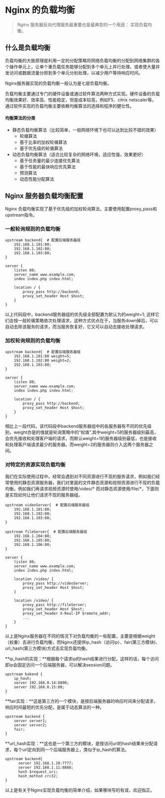 # Nginx 的负载均衡
> Nginx 服务器反向代理服务最重要也是最典型的一个用途： 实现负载均衡。


## 什么是负载均衡
负载均衡的大致原理是利用一定的分配策略将网络负载均衡的分配到网络集群的各个操作单元上，让单个重负载任务能够分配到多个单元上并行处理，或者使大量并发访问或数据流量分担到多个单元分别处理，以减少用户等待响应时间。

Nginx服务器实现的负载均衡一般认为是七层负载均衡。

负载均衡主要通过专门的硬件设备或通过软件算法两种方式实现。硬件设备的负载均衡效果好、效率高、性能稳定，但是成本较高，例如F5、citrix netscaler等。通过软件实现的负载均衡主要依赖均衡算法的选择和程序的健壮性。

#### 均衡算法的分类
* 静态负载均衡算法（比较简单，一般网络环境下也可以达到比较不错的效果）
	* 轮循算法
	* 基于比率的加权轮循算法
	* 基于优先级的轮循算法
* 动态负载均衡算法（适合比较复杂的网络环境，适应性强，效果更好）
	* 基于任务量的最少连接优先算法
	* 基于性能的最快响应优先算法
	* 预测算法
	* 动态性能分配算法

## Nginx 服务器负载均衡配置
Nginx 负载均衡实现了基于优先级的加权轮询算法，主要使用配置proxy_pass和upstream指令。

### 一般轮询规则的负载均衡

```
upstream backend{  # 配置后端服务器组
	192.168.1.101:80;
	192.168.1.102:80;
	192.168.1.103:80;
}

server {
	listen 80;
	server_name www.example.com;
	index index.php index.html;
	
	location / {
		proxy_pass http://backend;
		proxy_set_header Host $host;
	}
}
```

以上代码段中，backend服务器组的优先级全部配置为默认为的weight=1; 这样它们会按一般轮循策略依次处理请求，这种方式优点在于，当服务down掉后，可以自动去除该服务的请求，而当服务恢复好，它又可以自动去接收处理请求。

### 加权轮询规则的负载均衡

```
upstream backend{  # 配置后端服务器组
	192.168.1.101:80 weight=5;
	192.168.1.102:80 weight=2;
	192.168.1.103:80;
}

server {
	listen 80;
	server_name www.example.com;
	index index.php index.html;
	
	location / {
		proxy_pass http://backend;
		proxy_set_header Host $host;
	}
}
```

相比上一段代码，该代码段中backend服务器组中的各服务器有不同的优先级别，weight亦是的值就是轮询策略中的“权值”.其中weight=5的服务器级别最高，会优先接收和处理客户端的请求，而默认weight=1的服务器级别最低，也是接收和处理客户端请求最少的服务器。而weight=2的服务器则介入这两个服务器之间。

### 对特定的资源实现负载均衡

我们在实际使用过程中，经常会遇到对不同资源进行不现的服务请求，例如我们经常使用的静态资源服务器，我们对里面的文件静态资源和视频资源进行不现的负载均衡。例如我们再请求视频资源时使用/video/* 而对静态资源使用/file/*，下面则是实现如何让他们请求不现的服务器组。

```
upstream videoServer{  # 配置后端服务器组
	192.168.1.101:80;
	192.168.1.102:80;
	192.168.1.103:80;
}

upstream fileServer{  # 配置后端服务器组
	192.168.1.104:80;
	192.168.1.105:80;
	192.168.1.106:80;
}

server {
	listen 80;
	server_name www.example.com;
	index index.php index.html;
	
	location /video/ {
		proxy_pass http://videoServer;
		proxy_set_header Host $host;
	}
	
	location /video/ {
		proxy_pass http://fileServer;
		proxy_set_header Host $host;
		proxy_set_header X-Real-IP $remote_addr;
		...
	}
}

```

以上是Nginx服务器在不同的情况下对负载均衡的一些配置，主要是根据weight（权重）去进行负载均衡，而Nginx还提供ip_hash（访问ip）、fair(第三方模块)、url_hash(第三方模块)方式去实现负载均衡。

**ip_hash的实现：**根据每个请求ip的hash结果进行分配，这样的话，每个访问即ip会固定访问一个后端服务器，可以解决session问题。
```
upstream bakend {
	ip_hash;
	server 192.168.0.14:8800;
	server 192.168.0.15:80;
}
```

**fair实现：**这是第三方的一个模块，是按后端服务器的响应时间来分配请求，响应时间最短的优先分配，是属于动态算法的一种。
```
upstream backend {
	server server1;
	server server2;
	fair;
}
```

**url_hash实现：**这也是一个第三方的模块，是按访问url的hash结果来分配请求，每个url定向到同一个后端服务器上，类似于ip_hash的算法。

```
upstream backend{
      server 192.168.1.10:7777;
      server 192.168.1.11:8888;
      hash $request_uri;
      hash_method crc32;
}
```

以上是有关于Nginx实现负载均衡的简单介绍，如果哪块写的有误，欢迎指正。